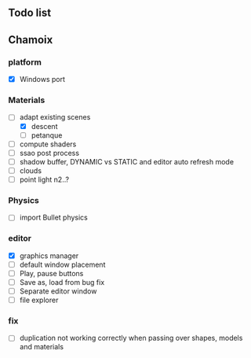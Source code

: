 ## Todo list

## Chamoix

### platform
- [x] Windows port

### Materials
- [ ] adapt existing scenes
    - [x] descent
    - [ ] petanque
- [ ] compute shaders
- [ ] ssao post process
- [ ] shadow buffer, DYNAMIC vs STATIC and editor auto refresh mode
- [ ] clouds
- [ ] point light n2..?

### Physics
- [ ] import Bullet physics

### editor
- [x] graphics manager
- [ ] default window placement
- [ ] Play, pause buttons
- [ ] Save as, load from bug fix
- [ ] Separate editor window
- [ ] file explorer

### fix
- [ ] duplication not working correctly when passing over shapes, models and materials
